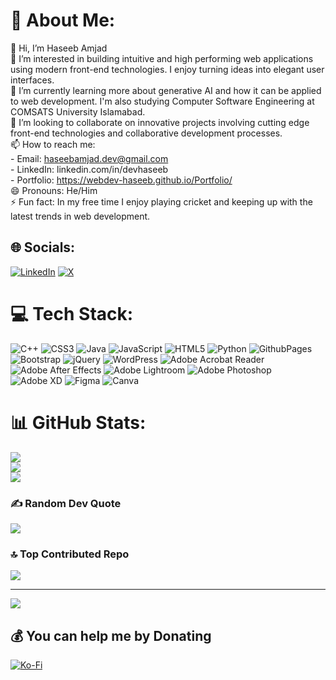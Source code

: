 # 💫 About Me:
👋 Hi, I’m Haseeb Amjad<br>👀 I’m interested in building intuitive and high performing web applications using modern front-end technologies. I enjoy turning ideas into elegant user interfaces.<br>🌱 I’m currently learning more about generative AI and how it can be applied to web development. I'm also studying Computer Software Engineering at COMSATS University Islamabad.  <br>💞️ I’m looking to collaborate on innovative projects involving cutting edge front-end technologies and collaborative development processes.<br>📫 How to reach me:<br>  - Email: haseebamjad.dev@gmail.com<br>  - LinkedIn: linkedin.com/in/devhaseeb<br>  - Portfolio: https://webdev-haseeb.github.io/Portfolio/<br>😄 Pronouns: He/Him<br>⚡ Fun fact: In my free time I enjoy playing cricket and keeping up with the latest trends in web development.


## 🌐 Socials:
[![LinkedIn](https://img.shields.io/badge/LinkedIn-%230077B5.svg?logo=linkedin&logoColor=white)](https://linkedin.com/in/devhaseeb) [![X](https://img.shields.io/badge/X-black.svg?logo=X&logoColor=white)](https://x.com/Dev_Haseeb) 

# 💻 Tech Stack:
![C++](https://img.shields.io/badge/c++-%2300599C.svg?style=plastic&logo=c%2B%2B&logoColor=white) ![CSS3](https://img.shields.io/badge/css3-%231572B6.svg?style=plastic&logo=css3&logoColor=white) ![Java](https://img.shields.io/badge/java-%23ED8B00.svg?style=plastic&logo=openjdk&logoColor=white) ![JavaScript](https://img.shields.io/badge/javascript-%23323330.svg?style=plastic&logo=javascript&logoColor=%23F7DF1E) ![HTML5](https://img.shields.io/badge/html5-%23E34F26.svg?style=plastic&logo=html5&logoColor=white) ![Python](https://img.shields.io/badge/python-3670A0?style=plastic&logo=python&logoColor=ffdd54) ![GithubPages](https://img.shields.io/badge/github%20pages-121013?style=plastic&logo=github&logoColor=white) ![Bootstrap](https://img.shields.io/badge/bootstrap-%238511FA.svg?style=plastic&logo=bootstrap&logoColor=white) ![jQuery](https://img.shields.io/badge/jquery-%230769AD.svg?style=plastic&logo=jquery&logoColor=white) ![WordPress](https://img.shields.io/badge/WordPress-%23117AC9.svg?style=plastic&logo=WordPress&logoColor=white) ![Adobe Acrobat Reader](https://img.shields.io/badge/Adobe%20Acrobat%20Reader-EC1C24.svg?style=plastic&logo=Adobe%20Acrobat%20Reader&logoColor=white) ![Adobe After Effects](https://img.shields.io/badge/Adobe%20After%20Effects-9999FF.svg?style=plastic&logo=Adobe%20After%20Effects&logoColor=white) ![Adobe Lightroom](https://img.shields.io/badge/Adobe%20Lightroom-31A8FF.svg?style=plastic&logo=Adobe%20Lightroom&logoColor=white) ![Adobe Photoshop](https://img.shields.io/badge/adobe%20photoshop-%2331A8FF.svg?style=plastic&logo=adobe%20photoshop&logoColor=white) ![Adobe XD](https://img.shields.io/badge/Adobe%20XD-470137?style=plastic&logo=Adobe%20XD&logoColor=#FF61F6) ![Figma](https://img.shields.io/badge/figma-%23F24E1E.svg?style=plastic&logo=figma&logoColor=white) ![Canva](https://img.shields.io/badge/Canva-%2300C4CC.svg?style=plastic&logo=Canva&logoColor=white)
# 📊 GitHub Stats:
![](https://github-readme-stats.vercel.app/api?username=webdev-haseeb&theme=dark&hide_border=false&include_all_commits=false&count_private=false)<br/>
![](https://github-readme-streak-stats.herokuapp.com/?user=webdev-haseeb&theme=dark&hide_border=false)<br/>
![](https://github-readme-stats.vercel.app/api/top-langs/?username=webdev-haseeb&theme=dark&hide_border=false&include_all_commits=false&count_private=false&layout=compact)

### ✍️ Random Dev Quote
![](https://quotes-github-readme.vercel.app/api?type=horizontal&theme=radical)

### 🔝 Top Contributed Repo
![](https://github-contributor-stats.vercel.app/api?username=webdev-haseeb&limit=5&theme=dark&combine_all_yearly_contributions=true)

---
[![](https://visitcount.itsvg.in/api?id=webdev-haseeb&icon=0&color=0)](https://visitcount.itsvg.in)

  ## 💰 You can help me by Donating
  [![Ko-Fi](https://img.shields.io/badge/Ko--fi-F16061?style=for-the-badge&logo=ko-fi&logoColor=white)](https://ko-fi.com/devhaseeb) 

  
<!-- Proudly created with GPRM ( https://gprm.itsvg.in ) -->
